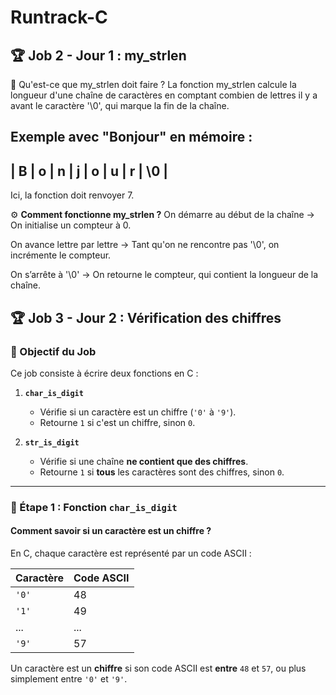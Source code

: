 # Runtrack-C



## 🏆 **Job 2 - Jour 1 : my_strlen**
📖 Qu'est-ce que my_strlen doit faire ?
La fonction my_strlen calcule la longueur d'une chaîne de caractères en comptant combien de lettres il y a avant le caractère '\0', qui marque la fin de la chaîne.

Exemple avec "Bonjour" en mémoire :
----------------------------------
| B	| o |	n |	j |	o |	u	| r |	\0 | 
----------------------------------
Ici, la fonction doit renvoyer 7.

⚙️ **Comment fonctionne my_strlen ?**
On démarre au début de la chaîne
→ On initialise un compteur à 0.

On avance lettre par lettre
→ Tant qu'on ne rencontre pas '\0', on incrémente le compteur.

On s’arrête à '\0'
→ On retourne le compteur, qui contient la longueur de la chaîne.


## 🏆 **Job 3 - Jour 2 : Vérification des chiffres**  

### **🎯 Objectif du Job**  

Ce job consiste à écrire deux fonctions en C :  

1. **`char_is_digit`**  
   - Vérifie si un caractère est un chiffre (`'0'` à `'9'`).  
   - Retourne `1` si c'est un chiffre, sinon `0`.  

2. **`str_is_digit`**  
   - Vérifie si une chaîne **ne contient que des chiffres**.  
   - Retourne `1` si **tous** les caractères sont des chiffres, sinon `0`.  

---

### **📝 Étape 1 : Fonction `char_is_digit`**  

#### **Comment savoir si un caractère est un chiffre ?**  

En C, chaque caractère est représenté par un code ASCII :  

| Caractère | Code ASCII |
|-----------|------------|
| `'0'` | 48 |
| `'1'` | 49 |
| ... | ... |
| `'9'` | 57 |

Un caractère est un **chiffre** si son code ASCII est **entre** `48` et `57`, ou plus simplement entre `'0'` et `'9'`.

